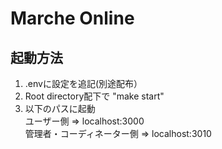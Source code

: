 # Marche Online

## 起動方法
1. .envに設定を追記(別途配布）
2. Root directory配下で "make start"
3. 以下のパスに起動   
   ユーザー側 => localhost:3000  
   管理者・コーディネーター側 => localhost:3010
